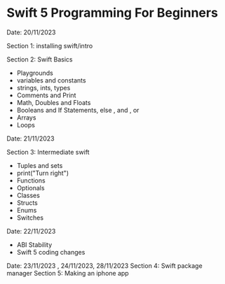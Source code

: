# Swift 5 Programming For Beginners


Date: 20/11/2023

Section 1: installing swift/intro

Section 2: Swift Basics
- Playgrounds
- variables and constants
- strings, ints, types
- Comments and Print
- Math, Doubles and Floats
- Booleans and If Statements, else , and , or
-  Arrays
-  Loops

Date: 21/11/2023

Section 3: Intermediate swift
- Tuples and sets
- print("Turn right")
- Functions
- Optionals
- Classes
- Structs
- Enums
- Switches

Date: 22/11/2023
- ABI Stability
- Swift 5 coding changes

Date: 23/11/2023 , 24/11/2023, 28/11/2023
Section 4: Swift package manager
Section 5: Making an iphone app


